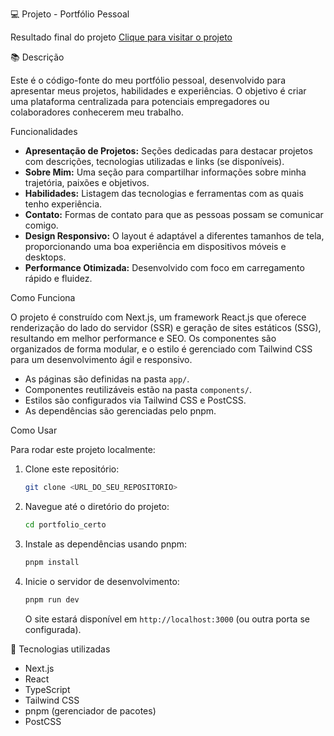 💻 Projeto - Portfólio Pessoal

Resultado final do projeto
[Clique para visitar o projeto](LINK_DO_PROJETO_AQUI)

📚 Descrição

Este é o código-fonte do meu portfólio pessoal, desenvolvido para apresentar meus projetos, habilidades e experiências. O objetivo é criar uma plataforma centralizada para potenciais empregadores ou colaboradores conhecerem meu trabalho.

Funcionalidades

*   **Apresentação de Projetos:** Seções dedicadas para destacar projetos com descrições, tecnologias utilizadas e links (se disponíveis).
*   **Sobre Mim:** Uma seção para compartilhar informações sobre minha trajetória, paixões e objetivos.
*   **Habilidades:** Listagem das tecnologias e ferramentas com as quais tenho experiência.
*   **Contato:** Formas de contato para que as pessoas possam se comunicar comigo.
*   **Design Responsivo:** O layout é adaptável a diferentes tamanhos de tela, proporcionando uma boa experiência em dispositivos móveis e desktops.
*   **Performance Otimizada:** Desenvolvido com foco em carregamento rápido e fluidez.

Como Funciona

O projeto é construído com Next.js, um framework React.js que oferece renderização do lado do servidor (SSR) e geração de sites estáticos (SSG), resultando em melhor performance e SEO. Os componentes são organizados de forma modular, e o estilo é gerenciado com Tailwind CSS para um desenvolvimento ágil e responsivo.

*   As páginas são definidas na pasta `app/`.
*   Componentes reutilizáveis estão na pasta `components/`.
*   Estilos são configurados via Tailwind CSS e PostCSS.
*   As dependências são gerenciadas pelo pnpm.

Como Usar

Para rodar este projeto localmente:

1.  Clone este repositório:

    ```bash
    git clone <URL_DO_SEU_REPOSITORIO>
    ```

2.  Navegue até o diretório do projeto:

    ```bash
    cd portfolio_certo
    ```

3.  Instale as dependências usando pnpm:

    ```bash
    pnpm install
    ```

4.  Inicie o servidor de desenvolvimento:

    ```bash
    pnpm run dev
    ```

    O site estará disponível em `http://localhost:3000` (ou outra porta se configurada).

💼 Tecnologias utilizadas

*   Next.js
*   React
*   TypeScript
*   Tailwind CSS
*   pnpm (gerenciador de pacotes)
*   PostCSS 